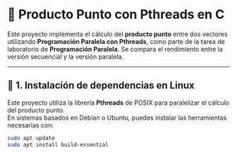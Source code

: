 # 🧠 Producto Punto con Pthreads en C

Este proyecto implementa el cálculo del **producto punto** entre dos vectores utilizando **Programación Paralela con Pthreads**, como parte de la tarea de laboratorio de **Programación Paralela**. Se compara el rendimiento entre la versión secuencial y la versión paralela.

---

## 🔧 1. Instalación de dependencias en Linux

Este proyecto utiliza la librería **Pthreads** de POSIX para paralelizar el cálculo del producto punto.  
En sistemas basados en Debian o Ubuntu, puedes instalar las herramientas necesarias con:

```bash
sudo apt update
sudo apt install build-essential
